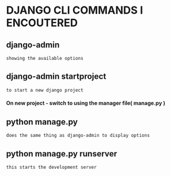 # DJANGO CLI COMMANDS I ENCOUTERED

## django-admin 
    showing the available options

## django-admin startproject <projectname>
    to start a new django project

#### On new project - switch to using the manager file( manage.py )

## python manage.py
    does the same thing as django-admin to display options

## python manage.py runserver
    this starts the development server 